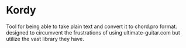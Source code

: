 # Kordy
Tool for being able to take plain text and convert it to chord.pro format. designed to circumvent the frustrations of using ultimate-guitar.com but utilize the vast library they have.
